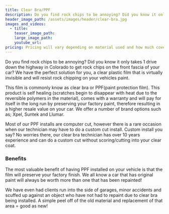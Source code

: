 ```yaml
---
title: Clear Bra/PPF
description: Do you find rock chips to be annoying? Did you know it only takes 1 drive down the highway in Colorado to get rock chips on the front fascia of your car? We have the perfect solution for you.
header_image_path: /assets/images/header/clear-bra.jpg
images_and_videos:
  - title:
    teaser_image_path:
    large_image_path:
    youtube_url:
pricing: Pricing will vary depending on material used and how much coverage is desired.
---
```



Do you find rock chips to be annoying? Did you know it only takes 1 drive down the highway in Colorado to get rock chips on the front fascia of your car? We have the perfect solution for you, a clear plastic film that is virtually invisible and will resist rock chipping on your vehicles paint.

This film is commonly know as clear bra or PPF(paint protection film). This product is self healing (scratches begin to disappear with heat due to the reversible polymers in the material), comes with a warranty and will pay for itself in the long run by preserving your factory paint, therefore resulting in a higher resale value on your car. We offer a number of brand options such as; Xpel, Suntek and Llumar.

Most of our PPF installs are computer cut, however there is a rare occasion when our technician may have to do a custom cut install. Custom install you say? No worries there, our clear bra technician has over 10 years experience and can do a custom cut without scoring/cutting into your clear coat.

### Benefits

The most valuable benefit of having PPF installed on your vehicle is that the film will preserve your factory finish. We all know a car that has original paint will always be worth more than one that has been repainted!

We have even had clients run into the side of garages, minor accidents and scuffed up against an object who have not had to repaint due to clear bra being installed. A simple peel off of the old material and replacement of that area = good as new!